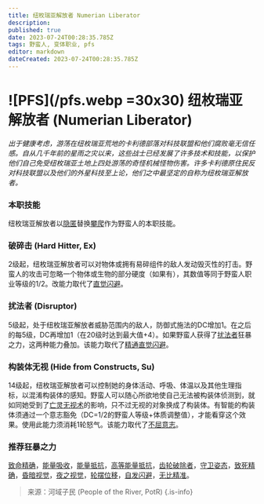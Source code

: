 ```yaml
---
title: 纽枚瑞亚解放者 Numerian Liberator
description: 
published: true
date: 2023-07-24T00:28:35.785Z
tags: 野蛮人, 变体职业, pfs
editor: markdown
dateCreated: 2023-07-24T00:28:35.785Z
---
```


# ![PFS](/pfs.webp =30x30) 纽枚瑞亚解放者 (Numerian Liberator)
*出于健康考虑，游荡在纽枚瑞亚荒地的卡利德部落对科技联盟和他们腐败毫无信任感。自从几千年前的星雨之灾以来，这些战士已经发展了许多技术和技能，以保护他们自己免受纽枚瑞亚土地上四处游荡的奇怪机械怪物伤害。许多卡利德原住民反对科技联盟以及他们的外星科技至上论，他们之中最坚定的自称为纽枚瑞亚解放者。*

### 本职技能
纽枚瑞亚解放者以[隐匿](/技能/隐匿)替换[攀爬](/技能/攀爬)作为野蛮人的本职技能。

### 破碎击 (Hard Hitter, Ex)
2级起，纽枚瑞亚解放者可以对物体或拥有易碎组件的敌人发动毁灭性的打击。野蛮人的攻击可忽略一个物体或生物的部分硬度（如果有），其数值等同于野蛮人职业等级的1/2。改能力取代了[直觉闪避](/野蛮人#直觉闪避-uncanny-dodge-ex)。

### 扰法者 (Disruptor)
5级起，处于纽枚瑞亚解放者威胁范围内的敌人，防御式施法的DC增加1。在之后的每5级，DC再增加1（在20级时达到最大值+4）。如果野蛮人获得了[扰法者](/狂暴之力/扰法者)狂暴之力，这两种能力叠加。该能力取代了[精通直觉闪避](/野蛮人#精通直觉闪避-improved-uncanny-dodge-ex)。

### 构装体无视 (Hide from Constructs, Su)
14级起，纽枚瑞亚解放者可以控制她的身体活动、呼吸、体温以及其他生理指标，以混淆构装体的感知。野蛮人可以随心所欲地使自己无法被构装体侦测到，就如同她受到了[亡灵无视术](/法术列表/亡灵无视术_Hide_from_undead)的影响，只不过无视的对象换成了构装体。有智能的构装体须通过一个意志豁免（DC=1/2的野蛮人等级+体质调整值），才能看穿这个效果。使用此能力须消耗1轮怒气。该能力取代了[不屈意志](/野蛮人#不屈意志-indomitable-will-ex)。

### 推荐狂暴之力
[致命精确](/狂暴之力/致命精确)，[能量吸收](/狂暴之力/能量吸收)，[能量抵抗](/狂暴之力/能量抵抗)，[高等能量抵抗](/狂暴之力/高等能量抵抗)，[齿轮破除者](/狂暴之力/齿轮破除者)，[守卫姿态](/狂暴之力/守卫姿态)，[致死精确](/狂暴之力/致死精确)，[昏暗视觉](/狂暴之力/昏暗视觉)，[夜之视觉](/狂暴之力/夜之视觉)，[轮摆位移](/狂暴之力/轮摆位移)，[自发闪避](/狂暴之力/自发闪避)，[无比精准](/狂暴之力/无比精准)。

> 来源：河域子民 (People of the River, PotR)
{.is-info}